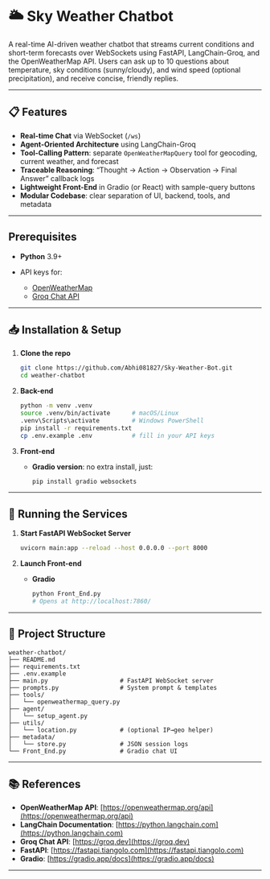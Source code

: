 
# 🌥️ Sky Weather Chatbot

A real-time AI-driven weather chatbot that streams current conditions and short-term forecasts over WebSockets using FastAPI, LangChain-Groq, and the OpenWeatherMap API. Users can ask up to 10 questions about temperature, sky conditions (sunny/cloudy), and wind speed (optional precipitation), and receive concise, friendly replies.

---

## 📋 Features

- **Real-time Chat** via WebSocket (`/ws`)  
- **Agent-Oriented Architecture** using LangChain-Groq  
- **Tool-Calling Pattern**: separate `OpenWeatherMapQuery` tool for geocoding, current weather, and forecast  
- **Traceable Reasoning**: “Thought → Action → Observation → Final Answer” callback logs  
- **Lightweight Front-End** in Gradio (or React) with sample-query buttons  
- **Modular Codebase**: clear separation of UI, backend, tools, and metadata  



---

## Prerequisites

* **Python** 3.9+
* API keys for:

  * [OpenWeatherMap](https://openweathermap.org/api)
  * [Groq Chat API](https://groq.dev)

---

## 📥 Installation & Setup

1. **Clone the repo**

   ```bash
   git clone https://github.com/Abhi081827/Sky-Weather-Bot.git
   cd weather-chatbot
   ```

2. **Back-end**

   ```bash
   python -m venv .venv
   source .venv/bin/activate      # macOS/Linux
   .venv\Scripts\activate         # Windows PowerShell
   pip install -r requirements.txt
   cp .env.example .env           # fill in your API keys
   ```

3. **Front-end**

   * **Gradio version**: no extra install, just:

     ```bash
     pip install gradio websockets
     ```


---

## 🚀 Running the Services

1. **Start FastAPI WebSocket Server**

   ```bash
   uvicorn main:app --reload --host 0.0.0.0 --port 8000
   ```

2. **Launch Front-end**

   * **Gradio**

     ```bash
     python Front_End.py
     # Opens at http://localhost:7860/
     ```

---

## 📁 Project Structure

```
weather-chatbot/
├── README.md
├── requirements.txt
├── .env.example
├── main.py                    # FastAPI WebSocket server
├── prompts.py                 # System prompt & templates
├── tools/
│   └── openweathermap_query.py
├── agent/
│   └── setup_agent.py
├── utils/
│   └── location.py            # (optional IP→geo helper)
├── metadata/
│   └── store.py               # JSON session logs
└── Front_End.py               # Gradio chat UI
```

---

## 📚 References

* **OpenWeatherMap API**: [https://openweathermap.org/api](https://openweathermap.org/api)
* **LangChain Documentation**: [https://python.langchain.com](https://python.langchain.com)
* **Groq Chat API**: [https://groq.dev](https://groq.dev)
* **FastAPI**: [https://fastapi.tiangolo.com](https://fastapi.tiangolo.com)
* **Gradio**: [https://gradio.app/docs](https://gradio.app/docs)

---
